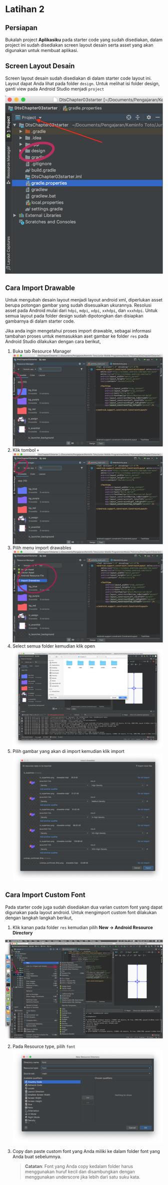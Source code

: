 # Latihan 2

## Persiapan

Bukalah project **Aplikasiku** pada starter code yang sudah disediakan, dalam
project ini sudah disediakan screen layout desain serta asset yang akan
digunakan untuk membuat aplikasi.

## Screen Layout Desain

Screen layout desain sudah disediakan di dalam starter code layout ini. Layout
dapat Anda lihat pada folder `design`. Untuk melihat isi folder design, ganti
view pada Android Studio menjadi `project`

![folder design](images/03folderdesign2.png)

## Cara Import Drawable

Untuk mengubah desain layout menjadi layout android xml, diperlukan asset berupa
potongan gambar yang sudah disesuaikan ukurannya. Resolusi asset pada Android
mulai dari `hdpi`, `mdpi`, `xdpi`, `xxhdpi`, dan `xxxhdpi`. Untuk semua layout
pada folder design sudah dipotongkan dan disiapkan gambarnya di dalam starter
code.

Jika anda ingin mengetahui proses import drawable, sebagai informasi tambahan
proses untuk memasukkan aset gambar ke folder `res` pada Android Studio
dilakukan dengan cara berikut,

1. Buka tab Resource Manager
   ![resource manager](images/03resourcemanager.png)
2. Klik tombol `+`
   ![resource manager plus](images/03resourcemanagerplus.png)
3. Pilih menu import drawables
   ![import drawable](images/03imagedrawable.png)
4. Select semua folder kemudian klik open
   ![import](images/03importhdpo.png)
5. Pilih gambar yang akan di import kemudian klik import
   ![import again](images/03importhem.png)

## Cara Import Custom Font

Pada starter code juga sudah disediakan dua varian custom font yang dapat
digunakan pada layout android. Untuk mengimport custom font dilakukan dengan
langkah langkah berikut,

1. Klik kanan pada folder `res` kemudian pilih **New -> Android Resource Directory**

![import font](images/03resourcedirectory.png)

2. Pada Resource type, pilih `font`
   ![font](images/03fontfolder.png)

3. Copy dan paste custom font yang Anda miliki ke dalam folder font yang Anda
   buat sebelumnya.

   > **Catatan**: Font yang Anda copy kedalam folder harus menggunakan huruf
   > kecil dan disambungkan dengan menggunakan underscore jika lebih dari satu
   > suku kata.
